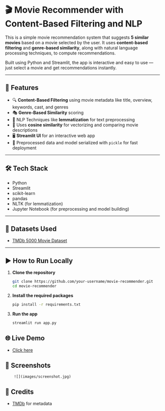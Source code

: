 # 🎬 Movie Recommender with Content-Based Filtering and NLP

This is a simple movie recommendation system that suggests **5 similar movies** based on a movie selected by the user. It uses **content-based filtering** and **genre-based similarity**, along with natural language processing techniques, to compute recommendations.

Built using Python and Streamlit, the app is interactive and easy to use — just select a movie and get recommendations instantly.

---

## 🚀 Features

- 🔍 **Content-Based Filtering** using movie metadata like title, overview, keywords, cast, and genres
- 🎭 **Genre-Based Similarity** scoring
- 🧠 NLP Techniques like **lemmatization** for text preprocessing
- 🧰 Uses **cosine similarity** for vectorizing and comparing movie descriptions
- 🖥️ **Streamlit UI** for an interactive web app
- 💾 Preprocessed data and model serialized with `pickle` for fast deployment

---

## 🛠 Tech Stack

- Python
- Streamlit
- scikit-learn
- pandas
- NLTK (for lemmatization)
- Jupyter Notebook (for preprocessing and model building)

---

## 📁 Datasets Used

- [TMDb 5000 Movie Dataset](https://www.kaggle.com/datasets/tmdb/tmdb-movie-metadata)

---

## ▶️ How to Run Locally

1. **Clone the repository**
   ```bash
   git clone https://github.com/your-username/movie-recommender.git
   cd movie-recommender

2. **Install the required packages**
   ```bash
   pip install -r requirements.txt

3. **Run the app**
   ```bash
   streamlit run app.py

## 🌐 Live Demo   
   -  [Click here](https://moviesrecommenderbytahirkorma.streamlit.app)

##   📸 Screenshots
        ![](images/screenshot.jpg)
##   🙌 Credits
   -    [TMDb](https://www.themoviedb.org/) for metadata
